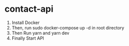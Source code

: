 # contact-api

1. Install Docker
2. Then, run sudo docker-compose up -d in root directory
3. Then Run yarn and yarn dev
4. Finally Start API
